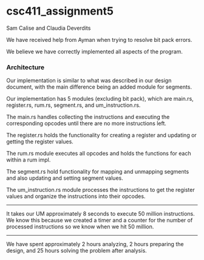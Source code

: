 # csc411_assignment5

Sam Calise and Claudia Deverdits

We have received help from Ayman when trying to resolve bit pack errors. 

We believe we have correctly implemented all aspects of the program. 

### Architecture
Our implementation is similar to what was described in our design document, with the main difference being an added module for segments. 

Our implementation has 5 modules (excluding bit pack), which are main.rs, register.rs, rum.rs, segment.rs, and um_instruction.rs.

The main.rs handles collecting the instructions and executing the corresponding opcodes until there are no more instructions left. 

The register.rs holds the functionality for creating a register and updating or getting the register values.

The rum.rs module executes all opcodes and holds the functions for each within a rum impl. 

The segment.rs hold functionality for mapping and unmapping segments and also updating and setting segment values. 

The um_instruction.rs module processes the instructions to get the register values and organize the instructions into their opcodes. 
<hr>

It takes our UM approximately 8 seconds to execute 50 million instructions. We know this because we created a timer and a counter for the number of processed instructions so we know when we hit 50 million. 

<hr>

We have spent approximately 2 hours analyzing, 2 hours preparing the design, and 25 hours solving the problem after analysis.

